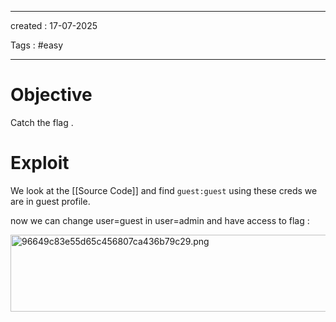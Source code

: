 - - - 
created : 17-07-2025 

Tags : #easy  
- - - 
# Objective

Catch the flag .
# Exploit

We look at the [[Source Code]] and find `guest:guest` using these creds we are in guest profile.

now we can change user=guest in user=admin and have access to flag :

<img src="../../Flameshots/96649c83e55d65c456807ca436b79c29.png" alt="96649c83e55d65c456807ca436b79c29.png" width="579" height="123">
